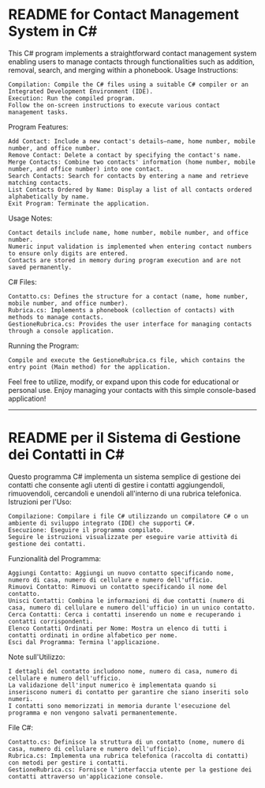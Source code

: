 # README for Contact Management System in C#

This C# program implements a straightforward contact management system enabling users to manage contacts through functionalities such as addition, removal, search, and merging within a phonebook.
Usage Instructions:

    Compilation: Compile the C# files using a suitable C# compiler or an Integrated Development Environment (IDE).
    Execution: Run the compiled program.
    Follow the on-screen instructions to execute various contact management tasks.

Program Features:

    Add Contact: Include a new contact's details—name, home number, mobile number, and office number.
    Remove Contact: Delete a contact by specifying the contact's name.
    Merge Contacts: Combine two contacts' information (home number, mobile number, and office number) into one contact.
    Search Contacts: Search for contacts by entering a name and retrieve matching contacts.
    List Contacts Ordered by Name: Display a list of all contacts ordered alphabetically by name.
    Exit Program: Terminate the application.

Usage Notes:

    Contact details include name, home number, mobile number, and office number.
    Numeric input validation is implemented when entering contact numbers to ensure only digits are entered.
    Contacts are stored in memory during program execution and are not saved permanently.

C# Files:

    Contatto.cs: Defines the structure for a contact (name, home number, mobile number, and office number).
    Rubrica.cs: Implements a phonebook (collection of contacts) with methods to manage contacts.
    GestioneRubrica.cs: Provides the user interface for managing contacts through a console application.

Running the Program:

    Compile and execute the GestioneRubrica.cs file, which contains the entry point (Main method) for the application.

Feel free to utilize, modify, or expand upon this code for educational or personal use. Enjoy managing your contacts with this simple console-based application!

-----------------------------------------------------------

# README per il Sistema di Gestione dei Contatti in C#

Questo programma C# implementa un sistema semplice di gestione dei contatti che consente agli utenti di gestire i contatti aggiungendoli, rimuovendoli, cercandoli e unendoli all'interno di una rubrica telefonica.
Istruzioni per l'Uso:

    Compilazione: Compilare i file C# utilizzando un compilatore C# o un ambiente di sviluppo integrato (IDE) che supporti C#.
    Esecuzione: Eseguire il programma compilato.
    Seguire le istruzioni visualizzate per eseguire varie attività di gestione dei contatti.

Funzionalità del Programma:

    Aggiungi Contatto: Aggiungi un nuovo contatto specificando nome, numero di casa, numero di cellulare e numero dell'ufficio.
    Rimuovi Contatto: Rimuovi un contatto specificando il nome del contatto.
    Unisci Contatti: Combina le informazioni di due contatti (numero di casa, numero di cellulare e numero dell'ufficio) in un unico contatto.
    Cerca Contatti: Cerca i contatti inserendo un nome e recuperando i contatti corrispondenti.
    Elenco Contatti Ordinati per Nome: Mostra un elenco di tutti i contatti ordinati in ordine alfabetico per nome.
    Esci dal Programma: Termina l'applicazione.

Note sull'Utilizzo:

    I dettagli del contatto includono nome, numero di casa, numero di cellulare e numero dell'ufficio.
    La validazione dell'input numerico è implementata quando si inseriscono numeri di contatto per garantire che siano inseriti solo numeri.
    I contatti sono memorizzati in memoria durante l'esecuzione del programma e non vengono salvati permanentemente.

File C#:

    Contatto.cs: Definisce la struttura di un contatto (nome, numero di casa, numero di cellulare e numero dell'ufficio).
    Rubrica.cs: Implementa una rubrica telefonica (raccolta di contatti) con metodi per gestire i contatti.
    GestioneRubrica.cs: Fornisce l'interfaccia utente per la gestione dei contatti attraverso un'applicazione console.
